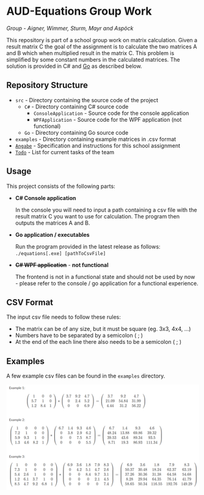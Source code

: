 # AUD-Equations Group Work

*Group - Aigner, Wimmer, Sturm, Mayr and Aspöck*

This repository is part of a school group work on matrix calculation. Given a result matrix C the goal of the assignment is to calculate the two matrices A and B which when multiplied result in the matrix C. This problem is simplified by some constant numbers in the calculated matrices. The solution is provided in C# and [Go](https://go.dev/) as described below.

## Repository Structure

* `src` - Directory containing the source code of the project
  * `C#` - Directory containing C# source code
    * `ConsoleApplication` - Source code for the console application
    * `WPFApplication` - Source code for the WPF application (not functional)
  * `Go` - Directory containing Go source code
* `examples` - Directory containing example matrices in .csv format
* [`Angabe`](3q4t10n5.pdf) - Specification and instructions for this school assignment
* [`Todo`](TODO.md) - List for current tasks of the team

## Usage

This project consists of the following parts:
* **C# Console application** 

  In the console you will need to input a path containing a csv file with the result matrix C you want to use for calculation. The program then outputs the matrices A and B.

* **Go application / executables**

  Run the program provided in the latest release as follows: `./equations[.exe] [pathToCsvFile]`

* ~~**C# WPF application**~~ - **not functional**

  The frontend is not in a functional state and should not be used by now - please refer to the console / go application for a functional experience. 

## CSV Format

The input csv file needs to follow these rules:

* The matrix can be of any size, but it must be square (eg. 3x3, 4x4, ...)
* Numbers have to be separated by a semicolon ( ; )
* At the end of the each line there also needs to be a semicolon ( ; )

## Examples

A few example csv files can be found in the `examples` directory. 

![examples](examples/examples.png)
